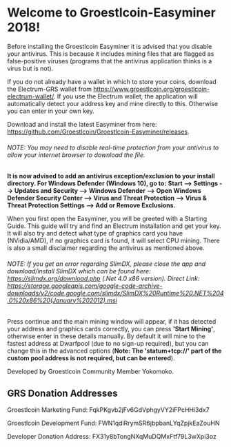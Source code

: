 Welcome to Groestlcoin-Easyminer 2018!
==============

Before installing the Groestlcoin Easyminer it is advised that you disable your antivirus. This is because it includes mining files that are flagged as false-positive viruses (programs that the antivirus application thinks is a virus but is not). 

If you do not already have a wallet in which to store your coins, download the Electrum-GRS wallet from https://www.groestlcoin.org/groestlcoin-electrum-wallet/. If you use the Electrum wallet, the application will automatically detect your address key and mine directly to this. Otherwise you can enter in your own key.

Download and install the latest Easyminer from here: https://github.com/Groestlcoin/Groestlcoin-Easyminer/releases.
###### NOTE: You may need to disable real-time protection from your antivirus to allow your internet browser to download the file.

**It is now advised to add an antivirus exception/exclusion to your install directory. For Windows Defender (Windows 10), go to:**
**Start --> Settings --> Updates and Security --> Windows Defender --> Open Windows Defender Security Center --> Virus and Threat Protection --> Virus & Threat Protection Settings --> Add or Remove Exclusions.**


When you first open the Easyminer, you will be greeted with a Starting Guide. This guide will try and find an Electrum installation and get your key. It will also try and detect what type of graphics card you have (NVidia/AMD), if no graphics card is found, it will select CPU mining. There is also a small disclaimer regarding the antivirus as mentioned above.
###### NOTE: If you get an error regarding SlimDX, please close the app and download/install SlimDX which can be found here: https://slimdx.org/download.php (.Net 4.0 x86 version). Direct Link: https://storage.googleapis.com/google-code-archive-downloads/v2/code.google.com/slimdx/SlimDX%20Runtime%20.NET%204.0%20x86%20(January%202012).msi

Press continue and the main mining window will appear, if it has detected your address and graphics cards correctly, you can press **'Start Mining'**, otherwise enter in these details manually. By default it will mine to the fastest address at Dwarfpool  (due to no sign-up required), but you can change this in the advanced options (**Note: The 'statum+tcp://' part of the custom pool address is not required, but can be entered**).


Developed by Groestlcoin Community Member Yokomoko.

## GRS Donation Addresses

Groestlcoin Marketing Fund: FqkPKgvb2jFv6GdVphgyVY2iFPcHHi3dx7

Groestlcoin Development Fund: FWN1qdiRrymSR6jbpbanLYqZpjkEaZouHN


Developer Donation Address: FX31y8bTongNXqMuDQMxFtf79L3wXpi3oz
